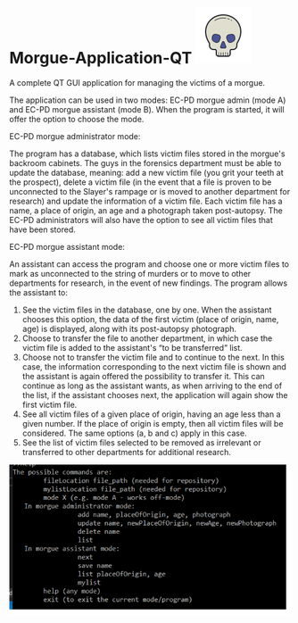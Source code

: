 # Morgue-Application-QT ![alt text](https://github.com/StefanCsPurge/Morgue-Application-QT/blob/master/happySkull.png)
A complete QT GUI application for managing the victims of a morgue.


The application can be used in two modes: EC-PD morgue admin (mode A) and EC-PD morgue assistant (mode B). When the program is started, it will offer the option to choose the mode.

EC-PD morgue administrator mode: 

The program has a database, which lists victim files stored in the morgue's backroom cabinets. The guys in the forensics department must be able to update the database, meaning: add a new victim file (you grit your teeth at the prospect), delete a victim file (in the event that a file is proven to be unconnected to the Slayer's rampage or is moved to another department for research) and update the information of a victim file. Each victim file has a name, a place of origin, an age and a photograph taken post-autopsy. The EC-PD administrators will also have the option to see all victim files that have been stored.

EC-PD morgue assistant mode: 

An assistant can access the program and choose one or more victim files to mark as unconnected to the string of murders or to move to other departments for research, in the event of new findings. The program allows the assistant to:

1. See the victim files in the database, one by one. When the assistant chooses this option, the data of the first victim (place of origin, name, age) is displayed, along with its post-autopsy photograph.
2. Choose to transfer the file to another department, in which case the victim file is added to the assistant's “to be transferred” list.
3. Choose not to transfer the victim file and to continue to the next. In this case, the information corresponding to the next victim file is shown and the assistant is again offered the possibility to transfer it. This can continue as long as the assistant wants, as when arriving to the end of the list, if the assistant chooses next, the application will again show the first victim file.
4. See all victim files of a given place of origin, having an age less than a given number. If the place of origin is empty, then all victim files will be considered. The same options (a, b and c) apply in this case.
5. See the list of victim files selected to be removed as irrelevant or transferred to other departments for additional research.

![alt text](https://github.com/StefanCsPurge/Morgue-Application-QT/blob/master/commands.png)

